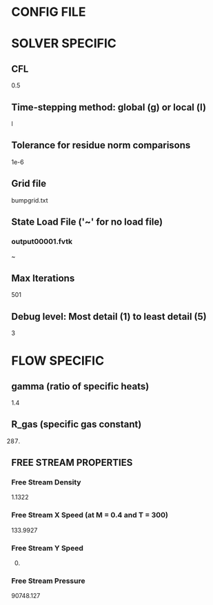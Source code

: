 CONFIG FILE
===========

# SOLVER SPECIFIC

## CFL
0.5

## Time-stepping method: global (g) or local (l)
l

## Tolerance for residue norm comparisons
1e-6

## Grid file
bumpgrid.txt

## State Load File ('~' for no load file)
### output00001.fvtk
~

## Max Iterations
501

## Debug level: Most detail (1) to least detail (5)
3

# FLOW SPECIFIC

## gamma (ratio of specific heats)
1.4

## R\_gas (specific gas constant)
287.

## FREE STREAM PROPERTIES

### Free Stream Density
1.1322

### Free Stream X Speed (at M = 0.4 and T = 300)
133.9927

### Free Stream Y Speed
0.

### Free Stream Pressure
90748.127

